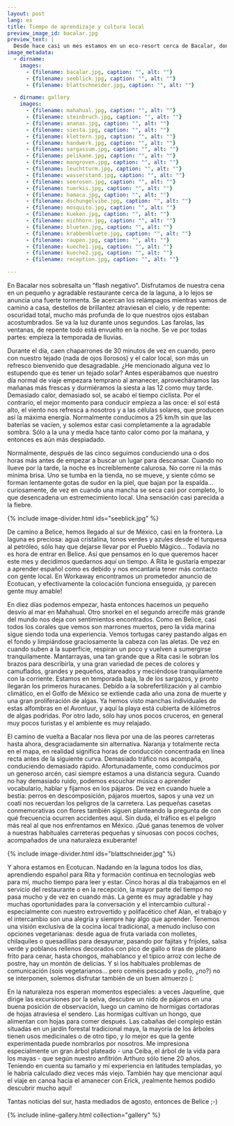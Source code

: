 ```yaml
---
layout: post
lang: es
title: Tiempo de aprendizaje y cultura local
preview_image_id: bacalar.jpg
preview_text: |
  Desde hace casi un mes estamos en un eco-resort cerca de Bacalar, donde ayudamos a cambio de alojamiento y comida. Tras unas semanas recorriendo Yucatán en pareja, ahora tenemos la oportunidad de realizar un intercambio cultural. Pero desde el principio.
image_metadata:
  - dirname:
    images:
      - {filename: bacalar.jpg, caption: "", alt: ""}
      - {filename: seeblick.jpg, caption: "", alt: ""}
      - {filename: blattschneider.jpg, caption: "", alt: ""}

  - dirname: gallery
    images:
      - {filename: mahahual.jpg, caption: "", alt: ""}
      - {filename: steinbruch.jpg, caption: "", alt: ""}
      - {filename: ananas.jpg, caption: "", alt: ""}
      - {filename: siesta.jpg, caption: "", alt: ""}
      - {filename: klettern.jpg, caption: "", alt: ""}
      - {filename: handwerk.jpg, caption: "", alt: ""}
      - {filename: sargassum.jpg, caption: "", alt: ""}
      - {filename: pelikane.jpg, caption: "", alt: ""}
      - {filename: mangroven.jpg, caption: "", alt: ""}
      - {filename: leuchtturm.jpg, caption: "", alt: ""}
      - {filename: wasserstand.jpg, caption: "", alt: ""}
      - {filename: seerosen.jpg, caption: "", alt: ""}
      - {filename: tuerkis.jpg, caption: "", alt: ""}
      - {filename: hamaca.jpg, caption: "", alt: ""}
      - {filename: dschungelvibe.jpg, caption: "", alt: ""}
      - {filename: mosquito.jpg, caption: "", alt: ""}
      - {filename: kueken.jpg, caption: "", alt: ""}
      - {filename: eichhorn.jpg, caption: "", alt: ""}
      - {filename: blueten.jpg, caption: "", alt: ""}
      - {filename: krabbenbluete.jpg, caption: "", alt: ""}
      - {filename: raupen.jpg, caption: "", alt: ""}
      - {filename: kueche1.jpg, caption: "", alt: ""}
      - {filename: kueche2.jpg, caption: "", alt: ""}
      - {filename: reception.jpg, caption: "", alt: ""}

---
```


En Bacalar nos sobresalta un "flash negativo". Disfrutamos de nuestra cena en un pequeño y agradable restaurante cerca de la laguna, a lo lejos se anuncia una fuerte tormenta. Se acercan los relámpagos mientras vamos de camino a casa, destellos de brillantez atraviesan el cielo, y de repente: oscuridad total, mucho más profunda de lo que nuestros ojos estaban acostumbrados. Se va la luz durante unos segundos. Las farolas, las ventanas, de repente todo está envuelto en la noche. Se ve por todas partes: empieza la temporada de lluvias.

Durante el día, caen chaparrones de 30 minutos de vez en cuando, pero con nuestro tejado (nada de ojos llorosos) y el calor local, son más un refresco bienvenido que desagradable. ¿He mencionado alguna vez lo estupendo que es tener un tejado solar? Antes esperábamos que nuestro día normal de viaje empezara temprano al amanecer, aprovecháramos las mañanas más frescas y durmiéramos la siesta a las 12 como muy tarde. Demasiado calor, demasiado sol, se acabó el tiempo ciclista. Por el contrario, el mejor momento para conducir empieza a las once: el sol está alto, el viento nos refresca a nosotros y a las células solares, que producen así la máxima energía. Normalmente conducimos a 25 km/h sin que las baterías se vacíen, y solemos estar casi completamente a la agradable sombra. Sólo a la una y media hace tanto calor como por la mañana, y entonces es aún más despiadado.

Normalmente, después de las cinco seguimos conduciendo una o dos horas más antes de empezar a buscar un lugar para descansar. Cuando no llueve por la tarde, la noche es increíblemente calurosa. No corre ni la más mínima brisa. Uno se tumba en la tienda, no se mueve, y siente cómo se forman lentamente gotas de sudor en la piel, que bajan por la espalda... curiosamente, de vez en cuando una mancha se seca casi por completo, lo que desencadena un estremecimiento local. Una sensación casi parecida a la fiebre.

{% include image-divider.html ids="seeblick.jpg" %}

De camino a Belice, hemos llegado al sur de México, casi en la frontera. La laguna es preciosa: agua cristalina, tonos verdes y azules desde el turquesa al petróleo, sólo hay que dejarse llevar por el Pueblo Mágico... Todavía no es hora de entrar en Belice. Así que pensamos en lo que queremos hacer este mes y decidimos quedarnos aquí un tiempo. A Rita le gustaría empezar a aprender español como es debido y nos encantaría tener más contacto con gente local. En Workaway encontramos un prometedor anuncio de Ecotucan, y efectivamente la colocación funciona enseguida, ¡y parecen gente muy amable!

En diez días podemos empezar, hasta entonces hacemos un pequeño desvío al mar en Mahahual. Otro snorkel en el segundo arrecife más grande del mundo nos deja con sentimientos encontrados. Como en Belice, casi todos los corales que vemos son marrones muertos, pero la vida marina sigue siendo toda una experiencia. Vemos tortugas carey pastando algas en el fondo y limpiándose graciosamente la cabeza con las aletas. De vez en cuando suben a la superficie, respiran un poco y vuelven a sumergirse tranquilamente. Mantarrayas, una tan grande que a Rita casi le sobran los brazos para describirla, y una gran variedad de peces de colores y camuflados, grandes y pequeños, atareados y meciéndose tranquilamente con la corriente. Estamos en temporada baja, la de los sargazos, y pronto llegarán los primeros huracanes. Debido a la sobrefertilización y al cambio climático, en el Golfo de México se extiende cada año una zona de muerte y una gran proliferación de algas. Ya hemos visto manchas individuales de estas alfombras en el Avontuur, y aquí la playa está cubierta de kilómetros de algas podridas. Por otro lado, sólo hay unos pocos cruceros, en general muy pocos turistas y el ambiente es muy relajado.

El camino de vuelta a Bacalar nos lleva por una de las peores carreteras hasta ahora, desgraciadamente sin alternativa. Naranja y totalmente recta en el mapa, en realidad significa horas de conducción concentrada en línea recta antes de la siguiente curva. Demasiado tráfico nos acompaña, conduciendo demasiado rápido. Afortunadamente, como conducimos por un generoso arcén, casi siempre estamos a una distancia segura. Cuando no hay demasiado ruido, podemos escuchar música o aprender vocabulario, hablar y fijarnos en los pájaros. De vez en cuando huele a bestia: perros en descomposición, pájaros muertos, sapos y una vez un coatí nos recuerdan los peligros de la carretera. Las pequeñas casetas conmemorativas con flores también siguen planteando la pregunta de con qué frecuencia ocurren accidentes aquí. Sin duda, el tráfico es el peligro más real al que nos enfrentamos en México. ¡Qué ganas tenemos de volver a nuestras habituales carreteras pequeñas y sinuosas con pocos coches, acompañados de una naturaleza exuberante!

{% include image-divider.html ids="blattschneider.jpg" %}

Y ahora estamos en Ecotucan. Nadando en la laguna todos los días, aprendiendo español para Rita y formación continua en tecnologías web para mí, mucho tiempo para leer y estar. Cinco horas al día trabajamos en el servicio del restaurante o en la recepción, la mayor parte del tiempo no pasa mucho y de vez en cuando más. La gente es muy agradable y hay muchas oportunidades para la conversación y el intercambio cultural - especialmente con nuestro extrovertido y polifacético chef Alan, el trabajo y el intercambio son una alegría y siempre hay algo que aprender. Tenemos una visión exclusiva de la cocina local tradicional, a menudo incluso con opciones vegetarianas: desde agua de fruta variada con molletes, chilaquiles o quesadillas para desayunar, pasando por fajitas y frijoles, salsa verde y poblanos rellenos decorados con pico de gallo o tiras de plátano frito para cenar, hasta chongos, mahablanco y el típico arroz con leche de postre, hay un montón de delicias. Y si los habituales problemas de comunicación (sois vegetarianos... pero coméis pescado y pollo, ¿no?) no se interponen, solemos disfrutar también de un buen almuerzo (:

En la naturaleza nos esperan momentos especiales: a veces Jaqueline, que dirige las excursiones por la selva, descubre un nido de pájaros en una buena posición de observación, luego un camino de hormigas cortadoras de hojas atraviesa el sendero. Las hormigas cultivan un hongo, que alimentan con hojas para comer después. Las cabañas del complejo están situadas en un jardín forestal tradicional maya, la mayoría de los árboles tienen usos medicinales o de otro tipo, y lo mejor es que la gente experimentada puede nombrarlos por nosotros. Me impresiona especialmente un gran árbol plateado - una Ceiba, el árbol de la vida para los mayas - que según nuestro anfitrión Arthuro sólo tiene 20 años. Teniendo en cuenta su tamaño y mi experiencia en latitudes templadas, yo le habría calculado diez veces más viejo. También hay que mencionar aquí el viaje en canoa hacia el amanecer con Erick, ¡realmente hemos podido descubrir mucho aquí!

Tantas noticias del sur, hasta mediados de agosto, entonces de Belice ;-) 

{% include inline-gallery.html collection="gallery" %}